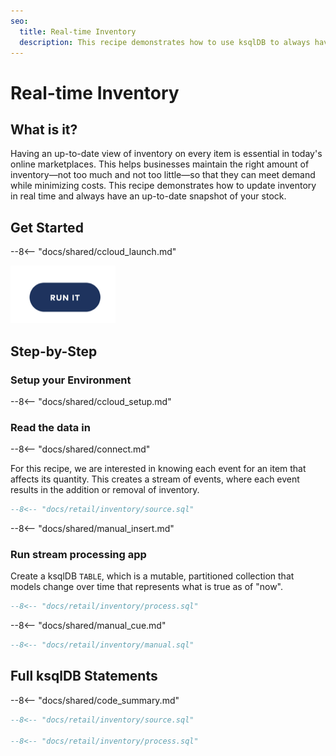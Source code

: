 ```yaml
---
seo:
  title: Real-time Inventory
  description: This recipe demonstrates how to use ksqlDB to always have an up-to-date snapshot of your inventory.
---
```


# Real-time Inventory

## What is it?

Having an up-to-date view of inventory on every item is essential in today's online marketplaces.
This helps businesses maintain the right amount of inventory—not too much and not too little—so that they can meet demand while minimizing costs.
This recipe demonstrates how to update inventory in real time and always have an up-to-date snapshot of your stock.

## Get Started

--8<-- "docs/shared/ccloud_launch.md"

<a href="https://www.confluent.io/confluent-cloud/tryfree/"><img src="../../img/launch.png" /></a>

## Step-by-Step

### Setup your Environment

--8<-- "docs/shared/ccloud_setup.md"

### Read the data in

--8<-- "docs/shared/connect.md"

For this recipe, we are interested in knowing each event for an item that affects its quantity.
This creates a stream of events, where each event results in the addition or removal of inventory.

```sql
--8<-- "docs/retail/inventory/source.sql"
```

--8<-- "docs/shared/manual_insert.md"

### Run stream processing app

Create a ksqlDB `TABLE`, which is a mutable, partitioned collection that models change over time that represents what is true as of "now".

```sql
--8<-- "docs/retail/inventory/process.sql"
```

--8<-- "docs/shared/manual_cue.md"

```sql
--8<-- "docs/retail/inventory/manual.sql"
```

## Full ksqlDB Statements

--8<-- "docs/shared/code_summary.md"

```sql
--8<-- "docs/retail/inventory/source.sql"

--8<-- "docs/retail/inventory/process.sql"
```
